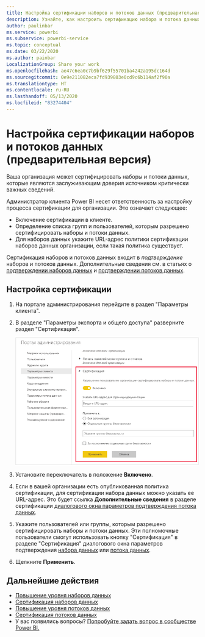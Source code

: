 ```yaml
---
title: Настройка сертификации наборов и потоков данных (предварительная версия)
description: Узнайте, как настроить сертификацию набора и потока данных в организации.
author: paulinbar
ms.service: powerbi
ms.subservice: powerbi-service
ms.topic: conceptual
ms.date: 03/22/2020
ms.author: painbar
LocalizationGroup: Share your work
ms.openlocfilehash: ae47c6ea0c7b9bf629f55701ba4242a195dc164d
ms.sourcegitcommit: 0e9e211082eca7fd939803e0cd9c6b114af2f90a
ms.translationtype: HT
ms.contentlocale: ru-RU
ms.lasthandoff: 05/13/2020
ms.locfileid: "83274404"
---
```

# <a name="set-up-dataset-and-dataflow-certification-preview"></a>Настройка сертификации наборов и потоков данных (предварительная версия)

Ваша организация может сертифицировать наборы и потоки данных, которые являются заслуживающим доверия источником критически важных сведений.

Администратор клиента Power BI несет ответственность за настройку процесса сертификации для организации. Это означает следующее:
* Включение сертификации в клиенте.
* Определение списка групп и пользователей, которым разрешено сертифицировать наборы и потоки данных.
* Для наборов данных укажите URL-адрес политики сертификации наборов данных организации, если такая политика существует.

Сертификация наборов и потоков данных входит в *подтверждение* наборов и потоков данных. Дополнительные сведения см. в статьях о [подтверждении наборов данных](../connect-data/service-datasets-promote.md) и [подтверждении потоков данных](../transform-model/service-dataflows-promote-certify.md).


## <a name="set-up-certification"></a>Настройка сертификации

1. На портале администрирования перейдите в раздел "Параметры клиента".
1. В разделе "Параметры экспорта и общего доступа" разверните раздел "Сертификация".

   ![Настройка сертификации наборов и потоков данных](media/service-admin-setup-certification/service-admin-certification-setup-dialog.png)

1. Установите переключатель в положение **Включено**.
1. Если в вашей организации есть опубликованная политика сертификации, для сертификации набора данных можно указать ее URL-адрес. Это будет ссылка **Дополнительные сведения** в разделе сертификации [диалогового окна параметров подтверждения потока данных](../connect-data/service-datasets-promote.md#request-dataset-certification). 
1. Укажите пользователей или группы, которым разрешено сертифицировать наборы и потоки данных. Эти полномочные пользователи смогут использовать кнопку "Сертификация" в разделе "Сертификация" диалогового окна параметров подтверждения [набора данных](../connect-data/service-datasets-promote.md#request-dataset-certification) или [потока данных](../transform-model/service-dataflows-promote-certify.md#certify-a-dataflow).
1. Щелкните **Применить**.

## <a name="next-steps"></a>Дальнейшие действия
* [Повышение уровня наборов данных](../connect-data/service-datasets-promote.md)
* [Сертификация наборов данных](../connect-data/service-datasets-certify.md)
* [Повышение уровня потоков данных](../transform-model/service-dataflows-promote-certify.md#promote-a-dataflow)
* [Сертификация потоков данных](../transform-model/service-dataflows-promote-certify.md#certify-a-dataflow)
* У вас появились вопросы? [Попробуйте задать вопрос в сообществе Power BI.](https://community.powerbi.com/)
